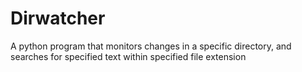 # Dirwatcher

A python program that monitors changes in a specific directory, and searches for specified text within specified file extension
